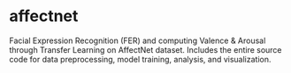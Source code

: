 # affectnet
Facial Expression Recognition (FER) and computing Valence &amp; Arousal through Transfer Learning on AffectNet dataset. Includes the entire source code for data preprocessing, model training, analysis, and visualization.

